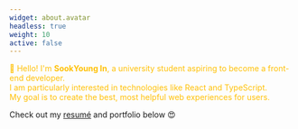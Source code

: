 ```yaml
---
widget: about.avatar
headless: true
weight: 10
active: false
---
```


<p class="justify-text" style="color: #FFC107;">
👋 Hello! I'm <strong>SookYoung In</strong>, a university student aspiring to become a front-end developer.<br>
I am particularly interested in technologies like React and TypeScript.<br>
My goal is to create the best, most helpful web experiences for users.
</p>

Check out my [resumé](https://abc202313746.github.io/uploads/resume.pdf) and portfolio below 😍